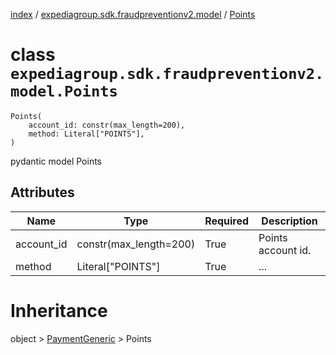 [index](index.md) / [expediagroup.sdk.fraudpreventionv2.model](expediagroup.sdk.fraudpreventionv2.model.md) / [Points](Points.md)
# class `expediagroup.sdk.fraudpreventionv2.model.Points`
```
Points(
    account_id: constr(max_length=200),
    method: Literal["POINTS"],
)
```

pydantic model Points



## Attributes
    
    
        
    
        
    

|    Name    |          Type          | Required |    Description     |
|------------|------------------------|----------|--------------------|
| account_id | constr(max_length=200) |   True   | Points account id. |
|   method   |   Literal["POINTS"]    |   True   |        ...         |










# Inheritance
object > [PaymentGeneric](PaymentGeneric.md) > Points